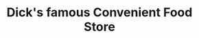 ---
title: "Dick's famous Convenient Food Store"
url: /sandusky/dicks-famous-convenient-food-store/
shop: Lebensmittel
---